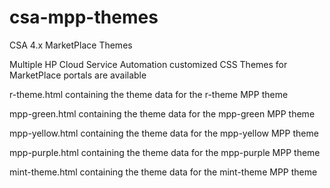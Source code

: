 # csa-mpp-themes
CSA 4.x MarketPlace Themes

Multiple HP Cloud Service Automation customized CSS Themes for MarketPlace portals are available

r-theme.html containing the theme data for the r-theme MPP theme

mpp-green.html containing the theme data for the mpp-green MPP theme

mpp-yellow.html containing the theme data for the mpp-yellow MPP theme

mpp-purple.html containing the theme data for the mpp-purple MPP theme

mint-theme.html containing the theme data for the mint-theme MPP theme
